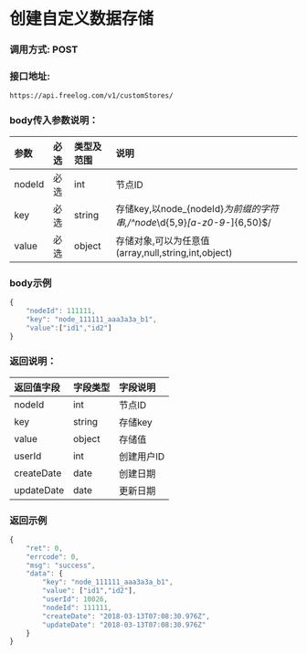 # 创建自定义数据存储

### 调用方式: POST

### 接口地址:

```
https://api.freelog.com/v1/customStores/
```

### body传入参数说明：

| 参数 | 必选 | 类型及范围 | 说明 |
| :--- | :--- | :--- | :--- |
|nodeId|必选|int|节点ID|
|key|必选|string|存储key,以node_{nodeId}_为前缀的字符串,/^node_\d{5,9}_[a-z0-9_-]{6,50}$/|
|value|必选|object|存储对象,可以为任意值(array,null,string,int,object)|

### body示例

```js
{
	"nodeId": 111111,
	"key": "node_111111_aaa3a3a_b1",
    "value":["id1","id2"]
}
```

### 返回说明：

| 返回值字段 | 字段类型 | 字段说明 |
| :--- | :--- | :--- |
| nodeId | int | 节点ID |
| key | string | 存储key |
| value | object | 存储值 |
| userId | int | 创建用户ID |
| createDate | date | 创建日期 |
| updateDate | date | 更新日期 |

### 返回示例

```js
{
    "ret": 0,
    "errcode": 0,
    "msg": "success",
    "data": {
        "key": "node_111111_aaa3a3a_b1",
        "value": ["id1","id2"],
        "userId": 10026,
        "nodeId": 111111,
        "createDate": "2018-03-13T07:08:30.976Z",
        "updateDate": "2018-03-13T07:08:30.976Z"
    }
}
```
